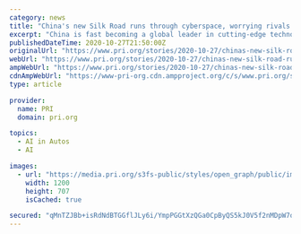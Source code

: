 ```yaml
---
category: news
title: "China's new Silk Road runs through cyberspace, worrying rivals and privacy advocates"
excerpt: "China is fast becoming a global leader in cutting-edge technologies — such as artificial intelligence ... and perhaps with your future driverless electric car. But these days, the Trump ..."
publishedDateTime: 2020-10-27T21:50:00Z
originalUrl: "https://www.pri.org/stories/2020-10-27/chinas-new-silk-road-runs-through-cyberspace-worrying-rivals-and-privacy"
webUrl: "https://www.pri.org/stories/2020-10-27/chinas-new-silk-road-runs-through-cyberspace-worrying-rivals-and-privacy"
ampWebUrl: "https://www.pri.org/stories/2020-10-27/chinas-new-silk-road-runs-through-cyberspace-worrying-rivals-and-privacy?amp"
cdnAmpWebUrl: "https://www-pri-org.cdn.ampproject.org/c/s/www.pri.org/stories/2020-10-27/chinas-new-silk-road-runs-through-cyberspace-worrying-rivals-and-privacy?amp"
type: article

provider:
  name: PRI
  domain: pri.org

topics:
  - AI in Autos
  - AI

images:
  - url: "https://media.pri.org/s3fs-public/styles/open_graph/public/images/2020/10/2020-10-27-huawei-china.jpg?itok=DWaojYkp"
    width: 1200
    height: 707
    isCached: true

secured: "qMnTZJBb+isRdNdBTGGflJLy6i/YmpPGGtXzQGa0CpByQS5kJ0V5f2nMDpW7qXqmEvH6u0sGx5yJ4FG6OUYMfT63wsLvOTblFS752f36XYWi5sCKfxG7OaGbRWs2XuLkKdEPkWxkI/r4r+Nk8XGKIxdNdAJzZB9aA3vPamx3JY3LmR3Kcl1AexoYAz3LKTxYXwgpzGKxlKkeBinzPKseud0Z97QdtsCvSqsZBb5lOh4+192gTUasqJdocUqhCcjgshLACN6/LrqekylHf9CbPcjlNu/k4I9tWhfz7XlJAHVmeoHD3ABrTahNEmTyQ67cQ8oSweY6Hg9OwXKeKu3ytBY3VOmlE1RAqqpneOMucWE=;NlwBWql1rrFJ3gg44+s4YQ=="
---
```


